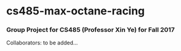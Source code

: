 # cs485-max-octane-racing
### Group Project for CS485 (Professor Xin Ye) for Fall 2017
Collaborators:
to be added...
